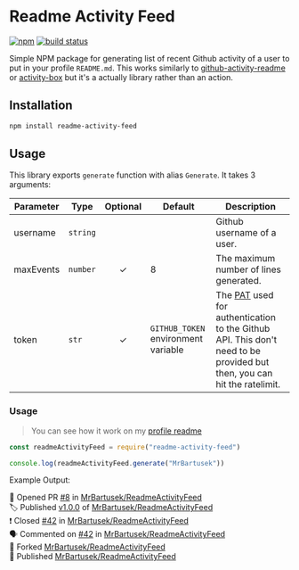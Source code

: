 # Readme Activity Feed
 
[![npm](https://img.shields.io/npm/v/readme-activity-feed)](https://www.npmjs.com/package/readme-activity-feed) [![build status](https://img.shields.io/github/workflow/status/MrBartusek/ReadmeActivityFeed/build)](https://github.com/MrBartusek/TechnologyShields/actions)

Simple NPM package for generating list of recent Github activity of a user to put in your profile `README.md`.
This works similarly to [github-activity-readme](https://github.com/jamesgeorge007/github-activity-readme) or
[activity-box](https://github.com/JasonEtco/activity-box) but it's a actually library rather than an action.

## Installation

```bash
npm install readme-activity-feed
```

## Usage

This library exports `generate` function with alias `Generate`. It takes 3 arguments:

| Parameter  | Type                   | Optional | Default                             | Description |
| ---------- | ---------------------- | :------: | ----------------------------------- | ----------- |
| username   | `string`               |          |                                     | Github username of a user. |
| maxEvents  | `number`               | ✓        | 8                                   | The maximum number of lines generated. |
| token      | `str`                  | ✓        | `GITHUB_TOKEN` environment variable | The [PAT](https://docs.github.com/en/github/authenticating-to-github/keeping-your-account-and-data-secure/creating-a-personal-access-token) used for authentication to the Github API. This don't need to be provided but then, you can hit the ratelimit. |

### Usage

> You can see how it work on my [profile readme](https://github.com/MrBartusek)

```js
const readmeActivityFeed = require("readme-activity-feed")

console.log(readmeActivityFeed.generate("MrBartusek"))
```

Example Output:

💪 Opened PR [#8](https://github.com/MrBartusek/ReadmeActivityFeed/pull/19370) in [MrBartusek/ReadmeActivityFeed](https://github.com/MrBartusek/ReadmeActivityFeed)<br>
🏷️ Published [v1.0.0](https://github.com/MrBartusek/ReadmeActivityFeed/releases/tag/v1.0.0) of [MrBartusek/ReadmeActivityFeed](https://github.com/ReadmeActivityFeed)<br>
❗️ Closed [#42](https://github.com/MrBartusek/ReadmeActivityFeed/issues/42) in [MrBartusek/ReadmeActivityFeed](https://github.com/MrBartusek/ReadmeActivityFeed)<br>
🗣 Commented on [#42](https://github.com/MrBartusek/ReadmeActivityFeed/issues/42) in [MrBartusek/ReadmeActivityFeed](https://github.com/MrBartusek/ReadmeActivityFeed)<br>
🔀 Forked [MrBartusek/ReadmeActivityFeed](https://github.com/MrBartusek/ReadmeActivityFeed)<br>
🎉 Published [MrBartusek/ReadmeActivityFeed](https://github.com/MrBartusek/ReadmeActivityFeed)<br>
